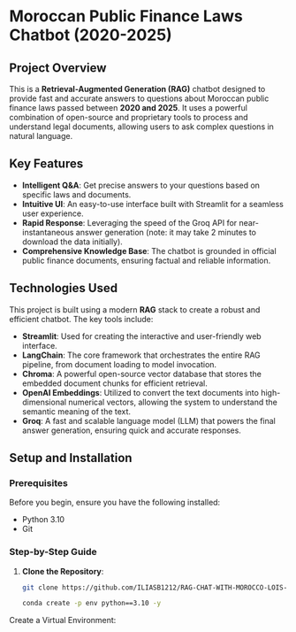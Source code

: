 # Moroccan Public Finance Laws Chatbot (2020-2025)

## Project Overview

This is a **Retrieval-Augmented Generation (RAG)** chatbot designed to provide fast and accurate answers to questions about Moroccan public finance laws passed between **2020 and 2025**. It uses a powerful combination of open-source and proprietary tools to process and understand legal documents, allowing users to ask complex questions in natural language.

## Key Features

- **Intelligent Q&A**: Get precise answers to your questions based on specific laws and documents.
- **Intuitive UI**: An easy-to-use interface built with Streamlit for a seamless user experience.
- **Rapid Response**: Leveraging the speed of the Groq API for near-instantaneous answer generation (note: it may take 2 minutes to download the data initially).
- **Comprehensive Knowledge Base**: The chatbot is grounded in official public finance documents, ensuring factual and reliable information.

## Technologies Used

This project is built using a modern **RAG** stack to create a robust and efficient chatbot. The key tools include:

- **Streamlit**: Used for creating the interactive and user-friendly web interface.
- **LangChain**: The core framework that orchestrates the entire RAG pipeline, from document loading to model invocation.
- **Chroma**: A powerful open-source vector database that stores the embedded document chunks for efficient retrieval.
- **OpenAI Embeddings**: Utilized to convert the text documents into high-dimensional numerical vectors, allowing the system to understand the semantic meaning of the text.
- **Groq**: A fast and scalable language model (LLM) that powers the final answer generation, ensuring quick and accurate responses.

## Setup and Installation

### Prerequisites

Before you begin, ensure you have the following installed:

- Python 3.10
- Git

### Step-by-Step Guide

1. **Clone the Repository**:

   ```bash
   git clone https://github.com/ILIASB1212/RAG-CHAT-WITH-MOROCCO-LOIS-DE-FINANCE-2020-2025.git

   conda create -p env python==3.10 -y
Create a Virtual Environment:
